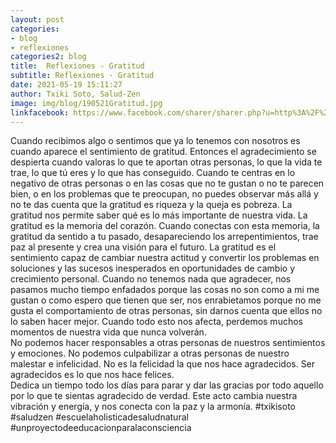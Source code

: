 ```yaml
---
layout: post
categories:
- blog
- reflexiones
categories2: blog
title:  Reflexiones - Gratitud
subtitle: Reflexiones - Gratitud
date: 2021-05-19 15:11:27
author: Txiki Soto, Salud-Zen
image: img/blog/190521Gratitud.jpg
linkfacebook: https://www.facebook.com/sharer/sharer.php?u=http%3A%2F%2Fwww.salud-zen.com%2Fblog%2Freflexiones%2F2021%2F05%2F19%2Freflexiones-gratitud.html&amp;src=sdkpreparse
---  
```


Cuando recibimos algo o sentimos que ya lo tenemos con nosotros es cuando aparece el sentimiento de gratitud. Entonces el agradecimiento se despierta cuando valoras lo que te aportan otras personas, lo que la vida te trae, lo que tú eres y lo que has conseguido.
Cuando te centras en lo negativo de otras personas o en las cosas que no te gustan o no te parecen bien, o en los problemas que te preocupan,  no puedes observar más allá y no te das cuenta que la gratitud es riqueza y la queja es pobreza.
La gratitud nos permite saber qué es lo más importante de nuestra vida. La gratitud es la memoria del corazón. Cuando conectas con esta memoria, la gratitud da sentido a tu pasado, desapareciendo los arrepentimientos, trae paz al presente y crea una visión para el futuro.
La gratitud es el sentimiento capaz de cambiar nuestra actitud y convertir los problemas en soluciones y las sucesos inesperados en oportunidades de cambio y crecimiento personal.
Cuando no tenemos nada que agradecer, nos pasamos mucho tiempo enfadados porque las cosas no son como a mi me gustan o como espero que tienen que ser, nos enrabietamos porque no me gusta el comportamiento de otras personas, sin darnos cuenta que ellos no lo saben hacer mejor. Cuando todo esto nos afecta, perdemos muchos momentos de nuestra vida que nunca volverán.   
No podemos hacer responsables a otras personas de nuestros sentimientos y emociones. No podemos culpabilizar a otras personas de nuestro malestar e infelicidad.
No es la felicidad la que nos hace agradecidos. Ser agradecidos es lo que nos hace felices.  
Dedica un tiempo todo los días para parar y dar las gracias por todo aquello por lo que te sientas agradecido de verdad. Este acto cambia nuestra vibración y energía, y nos conecta con la paz y la armonía.
#txikisoto
#saludzen
#escuelaholisticadesaludnatural
#unproyectodeeducacionparalaconsciencia
